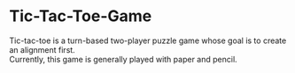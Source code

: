 # Tic-Tac-Toe-Game

 Tic-tac-toe is a turn-based two-player puzzle game whose goal is to create an alignment first.<br> Currently, this game is generally played with paper and pencil.
